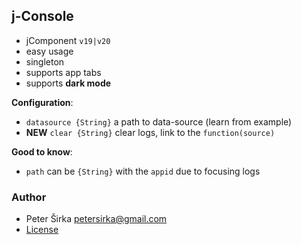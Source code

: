 ## j-Console

- jComponent `v19|v20`
- easy usage
- singleton
- supports app tabs
- supports __dark mode__

__Configuration__:

- `datasource {String}` a path to data-source (learn from example)
- __NEW__ `clear {String}` clear logs, link to the `function(source)`

__Good to know__:

- `path` can be `{String}` with the `appid` due to focusing logs

### Author

- Peter Širka <petersirka@gmail.com>
- [License](https://www.totaljs.com/license/)